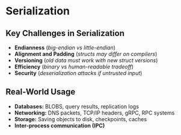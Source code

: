 # Serialization


## Key Challenges in Serialization
 * **Endianness** (*big-endian vs little-endian*)
 * **Alignment and Padding** (*structs may differ on compilers*)
 * **Versioning** (*old data must work with new struct versions*)
 * **Efficiency** (*binary vs human-readable tradeoff*)
 * **Security** (*deserialization attacks if untrusted input*)

## Real-World Usage
 * **Databases:** BLOBS, query results, replication logs
 * **Networking:** DNS packets, TCP/IP headers, gRPC, RPC systems
 * **Storage:** Saving objects to disk, checkpoints, caches
 * **Inter-process communication (IPC)**

